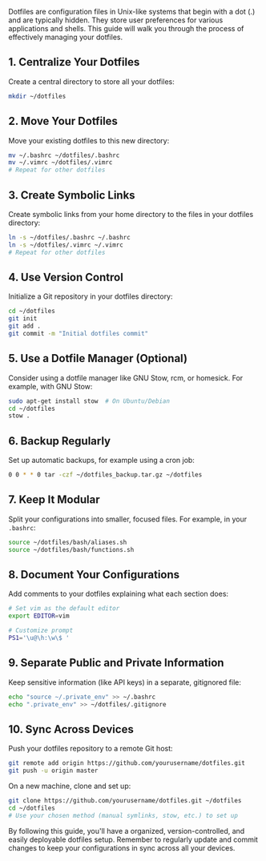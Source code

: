 Dotfiles are configuration files in Unix-like systems that begin with a dot (.) and are typically hidden. They store user preferences for various applications and shells. This guide will walk you through the process of effectively managing your dotfiles.

## 1. Centralize Your Dotfiles

Create a central directory to store all your dotfiles:

```bash
mkdir ~/dotfiles
```

## 2. Move Your Dotfiles

Move your existing dotfiles to this new directory:

```bash
mv ~/.bashrc ~/dotfiles/.bashrc
mv ~/.vimrc ~/dotfiles/.vimrc
# Repeat for other dotfiles
```

## 3. Create Symbolic Links

Create symbolic links from your home directory to the files in your dotfiles directory:

```bash
ln -s ~/dotfiles/.bashrc ~/.bashrc
ln -s ~/dotfiles/.vimrc ~/.vimrc
# Repeat for other dotfiles
```

## 4. Use Version Control

Initialize a Git repository in your dotfiles directory:

```bash
cd ~/dotfiles
git init
git add .
git commit -m "Initial dotfiles commit"
```

## 5. Use a Dotfile Manager (Optional)

Consider using a dotfile manager like GNU Stow, rcm, or homesick. For example, with GNU Stow:

```bash
sudo apt-get install stow  # On Ubuntu/Debian
cd ~/dotfiles
stow .
```

## 6. Backup Regularly

Set up automatic backups, for example using a cron job:

```bash
0 0 * * 0 tar -czf ~/dotfiles_backup.tar.gz ~/dotfiles
```

## 7. Keep It Modular

Split your configurations into smaller, focused files. For example, in your `.bashrc`:

```bash
source ~/dotfiles/bash/aliases.sh
source ~/dotfiles/bash/functions.sh
```

## 8. Document Your Configurations

Add comments to your dotfiles explaining what each section does:

```bash
# Set vim as the default editor
export EDITOR=vim

# Customize prompt
PS1='\u@\h:\w\$ '
```

## 9. Separate Public and Private Information

Keep sensitive information (like API keys) in a separate, gitignored file:

```bash
echo "source ~/.private_env" >> ~/.bashrc
echo ".private_env" >> ~/dotfiles/.gitignore
```

## 10. Sync Across Devices

Push your dotfiles repository to a remote Git host:

```bash
git remote add origin https://github.com/yourusername/dotfiles.git
git push -u origin master
```

On a new machine, clone and set up:

```bash
git clone https://github.com/yourusername/dotfiles.git ~/dotfiles
cd ~/dotfiles
# Use your chosen method (manual symlinks, stow, etc.) to set up
```

By following this guide, you'll have a organized, version-controlled, and easily deployable dotfiles setup. Remember to regularly update and commit changes to keep your configurations in sync across all your devices.